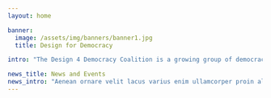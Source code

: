 ```yaml
---
layout: home

banner:
  image: /assets/img/banners/banner1.jpg
  title: Design for Democracy

intro: "The Design 4 Democracy Coalition is a growing group of democracy and human rights organizations around the world that is committed to ensuring that the technology industry embraces democracy as a core design principle. Coming from a diverse collection of regions, political ideologies and backgrounds, the Coalition is united in a shared commitment that technology platforms and products should help build a more just and democratic world. The public square is increasingly digital. More than ever, political views and identities are formed online. By developing a forum for coordination and support within the democracy community on technology issues, and by creating an institutional channel for communication between the democracy community and the tech industry, the Design 4 Democracy Coalition is working to strengthen democracy in the digital age. "

news_title: News and Events
news_intro: "Aenean ornare velit lacus varius enim ullamcorper proin aliquam facilisis ante sed etiam magna interdum congue."
---
```


